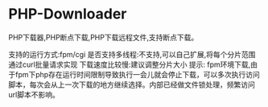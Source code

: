 # PHP-Downloader
PHP下载器,PHP断点下载,PHP下载远程文件,支持断点下载。

支持的运行方式:fpm/cgi
是否支持多线程:不支持,可以自己扩展,将每个分片范围通过curl批量请求实现
下载速度比较慢:建议调整分片大小
提示:
fpm环境下载,由于fpm下php存在运行时间限制导致执行一会儿就会停止下载，可以多次执行访问脚本，每次会从上一次下载的地方继续选择。内部已经做文件锁处理，频繁访问url脚本不影响。
